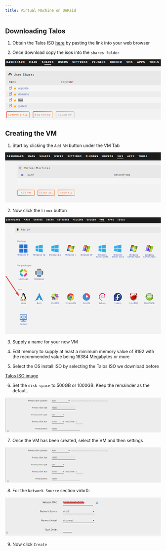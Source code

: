 ```yaml
---
title: Virtual Machine on UnRaid
---
```


## Downloading Talos

1. Obtain the Talos ISO [here](https://github.com/siderolabs/talos/releases/download/v1.7.0/metal-amd64.iso) by pasting the link into your web browser

2. Once download copy the isos into the `shares folder`

![shares folder](./img/unraid_isos_shares.png)

## Creating the VM

1. Start by clicking the `Add VM` button under the VM Tab

![Add VM](./img/unraid_Add_VM.png)

2. Now click the `Linux` button

![Linux](./img/unraid_linux.png)

3. Supply a name for your new VM

4. Edit memory to supply at least a minimum memory value of 8192 with the recommended value being 16384 Megabytes or more

5. Select the OS install ISO by selecting the Talos ISO we download before

[Talos ISO image](./img/unraid_talos_iso_image.png)

6. Set the `disk space` to 500GB or 1000GB. Keep the remainder as the default.

![disk space](./img/unraid_disk_space.png)

7. Once the VM has been created, select the VM and then settings

![settings](./img/unraid_disk_space.png)

8. For the `Network Source` section virbr0:

![Network Source](./img/unraid_network.png)

9. Now click `Create`

